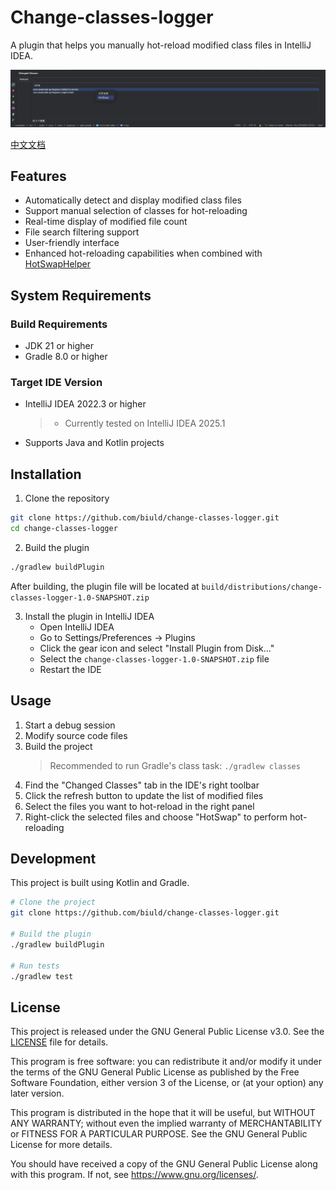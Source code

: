 # Change-classes-logger

A plugin that helps you manually hot-reload modified class files in IntelliJ IDEA.

![Plugin Screenshot](img/screenshot.png)

[中文文档](README.zh-CN.md)

## Features

- Automatically detect and display modified class files
- Support manual selection of classes for hot-reloading
- Real-time display of modified file count
- File search filtering support
- User-friendly interface
- Enhanced hot-reloading capabilities when combined with [HotSwapHelper](https://github.com/gejun123456/HotSwapHelper)

## System Requirements

### Build Requirements
- JDK 21 or higher
- Gradle 8.0 or higher

### Target IDE Version
- IntelliJ IDEA 2022.3 or higher
   > - Currently tested on IntelliJ IDEA 2025.1
- Supports Java and Kotlin projects

## Installation

1. Clone the repository
```bash
git clone https://github.com/biuld/change-classes-logger.git
cd change-classes-logger
```

2. Build the plugin
```bash
./gradlew buildPlugin
```
After building, the plugin file will be located at `build/distributions/change-classes-logger-1.0-SNAPSHOT.zip`

3. Install the plugin in IntelliJ IDEA
   - Open IntelliJ IDEA
   - Go to Settings/Preferences -> Plugins
   - Click the gear icon and select "Install Plugin from Disk..."
   - Select the `change-classes-logger-1.0-SNAPSHOT.zip` file
   - Restart the IDE

## Usage

1. Start a debug session
2. Modify source code files
3. Build the project
   > Recommended to run Gradle's class task: `./gradlew classes`
4. Find the "Changed Classes" tab in the IDE's right toolbar
5. Click the refresh button to update the list of modified files
6. Select the files you want to hot-reload in the right panel
7. Right-click the selected files and choose "HotSwap" to perform hot-reloading

## Development

This project is built using Kotlin and Gradle.

```bash
# Clone the project
git clone https://github.com/biuld/change-classes-logger.git

# Build the plugin
./gradlew buildPlugin

# Run tests
./gradlew test
```

## License

This project is released under the GNU General Public License v3.0. See the [LICENSE](LICENSE) file for details.

This program is free software: you can redistribute it and/or modify it under the terms of the GNU General Public License as published by the Free Software Foundation, either version 3 of the License, or (at your option) any later version.

This program is distributed in the hope that it will be useful, but WITHOUT ANY WARRANTY; without even the implied warranty of MERCHANTABILITY or FITNESS FOR A PARTICULAR PURPOSE. See the GNU General Public License for more details.

You should have received a copy of the GNU General Public License along with this program. If not, see <https://www.gnu.org/licenses/>. 